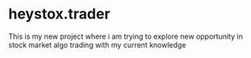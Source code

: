 # heystox.trader

This is my new project where i am trying to explore new opportunity in stock market algo trading with my current knowledge